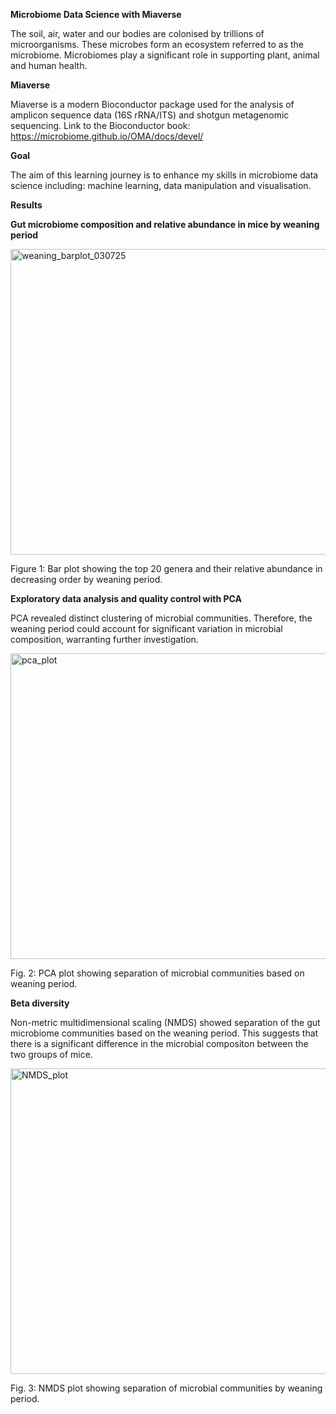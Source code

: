 **Microbiome Data Science with Miaverse**

The soil, air, water and our bodies are colonised by trillions of microorganisms. These microbes form an ecosystem referred to as the microbiome. Microbiomes play a significant role in supporting plant, animal and human health.

**Miaverse**

Miaverse is a modern Bioconductor package used for the analysis of amplicon sequence data (16S rRNA/ITS) and shotgun metagenomic sequencing. Link to the Bioconductor book: https://microbiome.github.io/OMA/docs/devel/

**Goal**

The aim of this learning journey is to enhance my skills in microbiome data science including: machine learning, data manipulation and visualisation.

**Results**

**Gut microbiome composition and relative abundance in mice by weaning period**

<img width="625" height="489" alt="weaning_barplot_030725" src="https://github.com/user-attachments/assets/5c2425f0-6e8c-4bd4-bd9c-50c7c343ca09" />

Figure 1: Bar plot showing the top 20 genera and their relative abundance in decreasing order by weaning period.  

**Exploratory data analysis and quality control with PCA**

PCA revealed distinct clustering of microbial communities. Therefore, the weaning period could account for significant variation in microbial composition, warranting further investigation. 

<img width="611" height="489" alt="pca_plot" src="https://github.com/user-attachments/assets/85d1645d-1696-4311-be13-d8ba28bd3da2" />

Fig. 2: PCA plot showing separation of microbial communities based on weaning period.

**Beta diversity**

Non-metric multidimensional scaling (NMDS) showed separation of the gut microbiome communities based on the weaning period. This suggests that there is a significant difference in the microbial compositon between the two groups of mice. 

<img width="625" height="489" alt="NMDS_plot" src="https://github.com/user-attachments/assets/cd78c00e-a8f2-495b-9be8-121052671ccc" />

Fig. 3: NMDS plot showing separation of microbial communities by weaning period.

